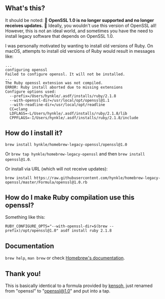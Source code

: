 ## What's this?

It should be noted: 🚨 **OpenSSL 1.0 is no longer supported and no longer receives updates.** 🚨 Ideally, you wouldn't use this version of OpenSSL all!  However, this is not an ideal world, and sometimes you have the need to install legacy software that depends on OpenSSL 1.0.  

I was personally motivated by wanting to install old versions of Ruby.  On macOS, attempts to install old versions of Ruby would result in messages like:

```
...
configuring openssl
Failed to configure openssl. It will not be installed.
...
The Ruby openssl extension was not compiled.
ERROR: Ruby install aborted due to missing extensions
Configure options used:
  --prefix=/Users/hynkle/.asdf/installs/ruby/2.1.8
  --with-openssl-dir=/usr/local/opt/openssl@1.1
  --with-readline-dir=/usr/local/opt/readline
  CC=clang
  LDFLAGS=-L/Users/hynkle/.asdf/installs/ruby/2.1.8/lib
  CPPFLAGS=-I/Users/hynkle/.asdf/installs/ruby/2.1.8/include
```

## How do I install it?

`brew install hynkle/homebrew-legacy-openssl/openssl@1.0`

Or `brew tap hynkle/homebrew-legacy-openssl` and then `brew install openssl@1.0`.

Or install via URL (which will not receive updates):

```
brew install https://raw.githubusercontent.com/hynkle/homebrew-legacy-openssl/master/Formula/openssl@1.0.rb
```

## How do I make Ruby compilation use this openssl?

Something like this:

```
RUBY_CONFIGURE_OPTS="--with-openssl-dir=$(brew --prefix)/opt/openssl@1.0" asdf install ruby 2.1.8
```

## Documentation

`brew help`, `man brew` or check [Homebrew's documentation](https://docs.brew.sh).

## Thank you!

This is basically identical to a formula provided by [kensoh](https://github.com/kelaberetiv/TagUI/issues/635#issuecomment-564516108), just renamed from "openssl" to "openssl@1.0" and put into a tap.

